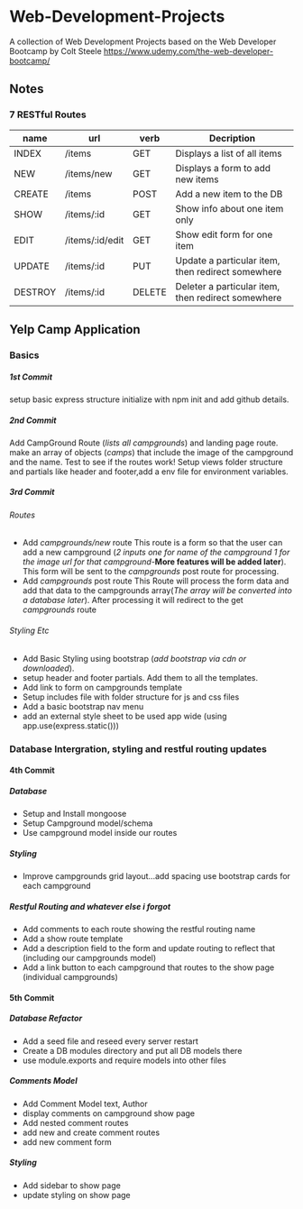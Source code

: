 # Web-Development-Projects
A collection of Web Development Projects based on the Web Developer Bootcamp by Colt Steele
https://www.udemy.com/the-web-developer-bootcamp/

## Notes
### 7 RESTful Routes

| name    |     url         |  verb  |                   Decription                      |
|---------|-----------------|--------|---------------------------------------------------|
| INDEX   | /items          |  GET   | Displays a list of all items                      |
| NEW     | /items/new      |  GET   | Displays a form to add new items                  |
| CREATE  | /items          |  POST  | Add a new item to the DB                          |
| SHOW    | /items/:id      |  GET   | Show info about one item only                     |
| EDIT    | /items/:id/edit |  GET   | Show edit form for one item                       |
| UPDATE  | /items/:id      |  PUT   | Update a particular item, then redirect somewhere |
| DESTROY | /items/:id      | DELETE | Deleter a particular item, then redirect somewhere|
 
## Yelp Camp Application

### Basics

##### 1st Commit
setup basic express structure initialize with npm init and add github details. 
##### 2nd Commit
Add CampGround Route (*lists all campgrounds*) and landing page route. make an array of objects (*camps*) that include the image of the campground and the name. Test to see if the routes work!
Setup views folder structure and partials like header and footer,add a env file for environment variables.
##### 3rd Commit
###### Routes
- Add *campgrounds/new* route 
This route is a form so that the user can add a new campground (*2 inputs one for name of the campground 1 for the image url for that campground*-**More features will be added later**). This form will be sent to the *campgrounds* post route for processing.
- Add *campgrounds* post route
This Route will process the form data and add that data to the campgrounds array(*The array will be converted into a database later*).  After processing it will redirect to the get *campgrounds* route
###### Styling Etc
- Add Basic Styling using bootstrap (*add bootstrap via cdn or downloaded*).
- setup header and footer partials. Add them to all the templates.
- Add link to form on campgrounds template 
- Setup includes file with folder structure for js and css files
- Add a basic bootstrap nav menu
- add an external style sheet to be used app wide (using app.use(express.static()))

### Database Intergration, styling and restful routing updates

#### 4th Commit
##### Database 
- Setup and Install mongoose 
- Setup Campground model/schema
- Use campground model inside our routes
##### Styling
- Improve campgrounds grid layout...add spacing use bootstrap cards for each campground
##### Restful Routing and whatever else i forgot
- Add comments to each route showing the restful routing name 
- Add a show route template
- Add a description field to the form and update routing to reflect that (including our campgrounds model)
- Add a link button to each campground that routes to the show page (individual campgrounds)

#### 5th Commit
##### Database Refactor
- Add a seed file and reseed every server restart
- Create a DB modules directory and put all DB models there
- use module.exports and require models into other files

##### Comments Model 
- Add Comment Model text, Author
- display comments on campground show page
- Add nested comment routes
- add new and create comment routes 
- add new comment form

##### Styling 
- Add sidebar to show page
- update styling on show page 
